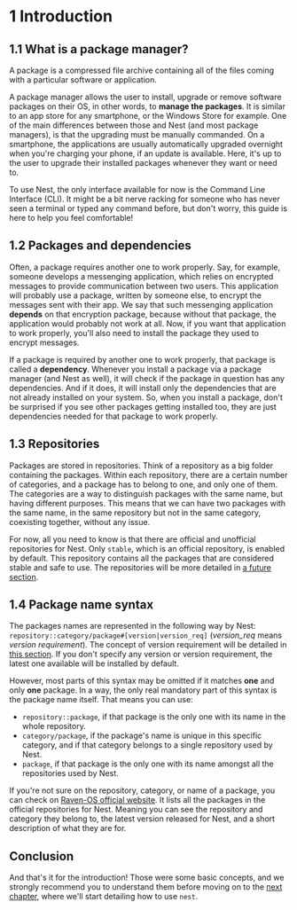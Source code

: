 # 1 Introduction
## 1.1 What is a package manager?
A package is a compressed file archive containing all of the files coming with a particular software or application.

A package manager allows the user to install, upgrade or remove software packages on their OS, in other words, to **manage the packages**. It is similar to an app store for any smartphone, or the Windows Store for example. One of the main differences between those and Nest (and most package managers), is that the upgrading must be manually commanded. On a smartphone, the applications are usually automatically upgraded overnight when you're charging your phone, if an update is available. Here, it's up to the user to upgrade their installed packages whenever they want or need to.

To use Nest, the only interface available for now is the Command Line Interface (CLI). It might be a bit nerve racking for someone who has never seen a terminal or typed any command before, but don't worry, this guide is here to help you feel comfortable!

## 1.2 Packages and dependencies
Often, a package requires another one to work properly. Say, for example, someone develops a messenging application, which relies on encrypted messages to provide communication between two users. This application will probably use a package, written by someone else, to encrypt the messages sent with their app. We say that such messenging application **depends** on that encryption package, because without that package, the application would probably not work at all. Now, if you want that application to work properly, you'll also need to install the package they used to encrypt messages.

If a package is required by another one to work properly, that package is called a **dependency**. Whenever you install a package via a package manager (and Nest as well), it will check if the package in question has any dependencies. And if it does, it will install only the dependencies that are not already installed on your system. So, when you install a package, don't be surprised if you see other packages getting installed too, they are just dependencies needed for that package to work properly.

## 1.3 Repositories
Packages are stored in repositories. Think of a repository as a big folder containing the packages. Within each repository, there are a certain number of categories, and a package has to belong to one, and only one of them. The categories are a way to distinguish packages with the same name, but having different purposes. This means that we can have two packages with the same name, in the same repository but not in the same category, coexisting together, without any issue.

[//]: # (TODO: Add link to the section 3.1)
For now, all you need to know is that there are official and unofficial repositories for Nest. Only `stable`, which is an official repository, is enabled by default. This repository contains all the packages that are considered stable and safe to use. The repositories will be more detailed in [a future section]().

## 1.4 Package name syntax
[//]: # (TODO: add link to the section 3.3)
The packages names are represented in the following way by Nest: `repository::category/package#[version|version_req]` (*version_req* means *version requirement*). The concept of version requirement will be detailed in [this section](). If you don't specify any version or version requirement, the latest one available will be installed by default.

However, most parts of this syntax may be omitted if it matches **one** and only **one** package. In a way, the only real mandatory part of this syntax is the package name itself. That means you can use:
* `repository::package`, if that package is the only one with its name in the whole repository.
* `category/package`, if the package's name is unique in this specific category, and if that category belongs to a single repository used by Nest.
* `package`, if that package is the only one with its name amongst all the repositories used by Nest.

If you're not sure on the repository, category, or name of a package, you can check on [Raven-OS official website](https://packages.raven-os.org). It lists all the packages in the official repositories for Nest. Meaning you can see the repository and category they belong to, the latest version released for Nest, and a short description of what they are for.

## Conclusion
[//]: # (TODO: add link to chapter 2)
And that's it for the introduction! Those were some basic concepts, and we strongly recommend you to understand them before moving on to the [next chapter](), where we'll start detailing how to use `nest`.
